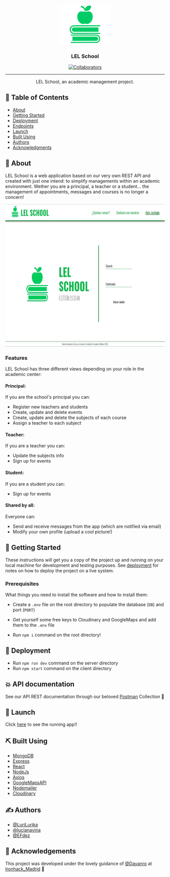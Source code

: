 <p align="center">
  <a href="" rel="noopener">
 <img width=160px src='client/public/logo512.png' alt="Project logo"></a>
</p>


<h3 align="center">LEL School</h3>

<div align="center">

  [![Collaborators](https://img.shields.io/badge/collaborators-3%20powergirls-ff69b4)]() 


</div>

---

<p align="center"> LEL School, an academic management project.
    <br> 
</p>

## 📝 Table of Contents
- [About](#about)
- [Getting Started](#getting_started)
- [Deployment](#deployment)
- [Endpoints](#endpoints)
- [Launch](#launch)
- [Built Using](#built_using)
- [Authors](#authors)
- [Acknowledgments](#acknowledgement)

## 🧐 About <a name = "about"></a>
LEL School is a web application based on our very own REST API and created with just one intend: to simplify managements within an academic environment. Wether you are a principal, a teacher or a student... the management of appointments, messages and courses is no longer a concern!

<p align="center">
 <img height=450px src='client/public/login.jpg' alt="Login page">
</p>

### Features
LEL School has three different views depending on your role in the academic center:

#### Principal:
If you are the school's principal you can:
 - Register new teachers and students
 - Create, update and delete events
 - Create, update and delete the subjects of each course
 - Assign a teacher to each subject

#### Teacher:
If you are a teacher you can:
 - Update the subjects info
 - Sign up for events

#### Student:
If you are a student you can:
 - Sign up for events

#### Shared by all:
Everyone can:
 - Send and receive messages from the app (which are notified via email)
 - Modify your own profile (upload a cool picture!)



## 🏁 Getting Started <a name = "getting_started"></a>
These instructions will get you a copy of the project up and running on your local machine for development and testing purposes. See [deployment](#deployment) for notes on how to deploy the project on a live system.

### Prerequisites
What things you need to install the software and how to install them:


- Create a `.env` file on the root directory to populate the database (`DB`) and port (`PORT`)

- Get yourself some free keys to Cloudinary and GoogleMaps and add them to the `.env` file

- Run `npm i` command on the root directory!

## 🔧 Deployment  <a name = "deployment"></a>

- Run `npm run dev` command on the server directory
- Run `npm start` command on the client directory


## :collision: API documentation <a name = "endpoints"></a>
See our API REST documentation through our beloved [Postman](https://documenter.getpostman.com/view/11893682/T1LLFTi5?version=latest#af61b941-31ff-477f-a99f-2f9995529e9f) Collection :love_letter:


## 🚀 Launch <a name = "launch"></a>
Click [here](https://schoolhack.herokuapp.com/) to see the running app!!


## ⛏️ Built Using <a name = "built_using"></a>
- [MongoDB](https://www.mongodb.com/) 
- [Express](https://expressjs.com/) 
- [React](https://reactjs.org/)
- [NodeJs](https://nodejs.org/en/) 
- [Axios](https://github.com/axios/axios)
- [GoogleMapsAPI](https://github.com/googlemaps/google-maps-services-js) 
- [Nodemailer](https://nodemailer.com/) 
- [Cloudinary](https://www.cloudinary.com/) 


## ✍️ Authors <a name = "authors"></a>
- [@LuriLurika](https://github.com/LuriLurika) 
- [@lucianavina](https://github.com/lucianavina) 
- [@EFdez](https://github.com/EFdez) 


## 🎉 Acknowledgements <a name = "acknowledgement"></a>
This project was developed under the lovely guidance of [@Dayanro](https://github.com/Dayanro) at [Ironhack_Madrid](https://www.ironhack.com/es/madrid) :blue_heart:
